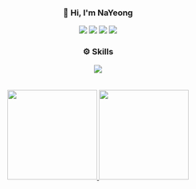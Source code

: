 <!--a href="https://github.com/ahma0"><img src="https://capsule-render.vercel.app/api?type=Waving&color=gradient&customColorList=6&height=180&section=header&text=Nayeong%20Ahn&fontSize=50&animation=twinkling" /></a-->

<div align="center">

 ### 🥑 Hi, I'm NaYeong

  <!-- https://simpleicons.org/에서 아이콘 찾기 -->
  <a href="https://ahma0.github.io/"><img src="https://img.shields.io/badge/-Tech_Blog-4E5EE4?style=flat&logo=GitHub%20Sponsors&logoColor=white"/></a>
  <a href="https://ahma0.notion.site/62f1572ac27d46b581f502d286ad2c74?pvs=4"><img src="https://img.shields.io/badge/-Portfolio-000000?style=flat&logo=notion&logoColor=white"/></a>
  <a href="https://www.linkedin.com/in/nayeong-an-486463231/"><img src="https://img.shields.io/badge/-LinkedIn-0A66C2?style=flat&logo=LinkedIn&logoColor=white"/></a>
  <a href="https://hits.seeyoufarm.com"><img src="https://hits.seeyoufarm.com/api/count/incr/badge.svg?url=https%3A%2F%2Fgithub.com%2Fahma0&count_bg=%23D8CCFF&title_bg=%23848484&icon=aerlingus.svg&icon_color=%23E7E7E7&title=visitors&edge_flat=false"/></a>
<br>

### ⚙️ Skills

<a href="https://github.com/ahma0">
    <img src="https://skillicons.dev/icons?i=java,kotlin,spring,vue,nest,postgres,aws" />
</a>
<br>
<br>
<br>

<a href="https://github.com/ahma0">
  <img height="180em" src="https://github-readme-stats-eight-theta.vercel.app/api?username=ahma0&show_icons=true&theme=radical&include_all_commits=true&count_private=true"/>
  <img height="180em" src="https://github-readme-stats-eight-theta.vercel.app/api/top-langs/?username=ahma0&hide=c%23&layout=compact&langs_count=8&theme=radical"/>
</a>

</div>
